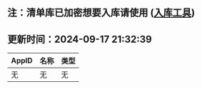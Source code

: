 ## 注：清单库已加密想要入库请使用 ([入库工具](https://github.com/BlankTMing/ManifestAutoUpdate/releases))

## 更新时间：2024-09-17 21:32:39
| AppID | 名称 | 类型  |
| :-------------------- | :----------------------------- | :----------- |
| 无 | 无 | 无 |
